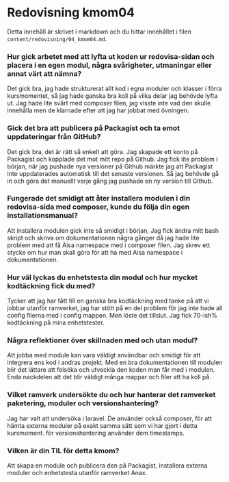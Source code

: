---
---
Redovisning kmom04
=========================

Detta innehåll är skrivet i markdown och du hittar innehållet i filen `content/redovisning/04_kmom04.md`.


### Hur gick arbetet med att lyfta ut koden ur redovisa-sidan och placera i en egen modul, några svårigheter, utmaningar eller annat värt att nämna?

Det gick bra, jag hade strukturerat allt kod i egna moduler och klasser i förra kursmomentet, så jag hade ganska bra koll på vilka delar jag behövde lyfta ut. Jag hade lite svårt med composer filen, jag visste inte vad den skulle innehålla men de klarnade efter att jag har jobbat med övningen.


### Gick det bra att publicera på Packagist och ta emot uppdateringar från GitHub?

Det gick bra, det är rätt så enkelt att göra. Jag skapade ett konto på Packagist och kopplade det mot mitt repo på Github. Jag fick lite problem i början, när jag pushade nya versioner på Github märkte jag att Packagist inte uppdaterades automatisk till det senaste versionen. Så jag behövde gå in och göra det manuellt varje gång jag pushade en ny version till Github.


### Fungerade det smidigt att åter installera modulen i din redovisa-sida med composer, kunde du följa din egen installationsmanual?

Att installera modulen gick inte så smidigt i början, Jag fick ändra mitt bash skript och skriva om dokumentationen några gånger då jag hade lite problem med att få Aisa namespace med i composer filen. Jag skrev ett stycke om hur man skall göra för att ha med Aisa namespace i dokumentationen.



### Hur väl lyckas du enhetstesta din modul och hur mycket kodtäckning fick du med?

Tycker att jag har fått till en ganska bra kodtäckning med tanke på att vi jobbar utanför ramverket, jag har stött på en del problem för jag inte hade all config filerna med i config mappen. Men löste det tillslut. Jag fick 70-ish% kodtäckning på mina enhetstester.




### Några reflektioner över skillnaden med och utan modul?

Att jobba med module kan vara väldigt användbar och smidigt för att integrera ens kod i andras projekt. Med en bra dokumentationen till modulen blir det lättare att felsöka och utveckla den koden man får med i modulen. Enda nackdelen att det blir väldigt många mappar och filer att ha koll på.



###  Vilket ramverk undersökte du och hur hanterar det ramverket paketering, moduler och versionshantering?

Jag har valt att undersöka i laravel. De använder också composer, för att hämta externa moduler på exakt samma sätt som vi har gjort i detta kursmoment. för versionshantering använder dem timestamps.



### Vilken är din TIL för detta kmom?

Att skapa en module och publicera den på Packagist, installera externa moduler och enhetstesta utanför ramverket Anax.
